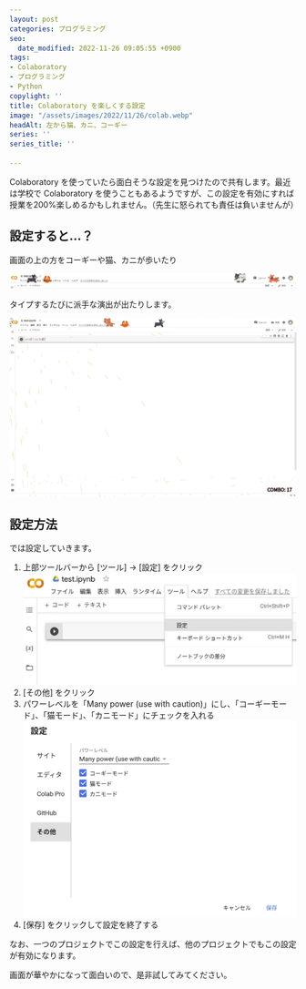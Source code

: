 ```yaml
---
layout: post
categories: プログラミング
seo:
  date_modified: 2022-11-26 09:05:55 +0900
tags:
- Colaboratory
- プログラミング
- Python
copylight: ''
title: Colaboratory を楽しくする設定
image: "/assets/images/2022/11/26/colab.webp"
headAlt: 左から猫、カニ、コーギー
series: ''
series_title: ''

---
```

Colaboratory を使っていたら面白そうな設定を見つけたので共有します。最近は学校で Colaboratory を使うこともあるようですが、この設定を有効にすれば授業を200%楽しめるかもしれません。（先生に怒られても責任は負いませんが）

## 設定すると…？

画面の上の方をコーギーや猫、カニが歩いたり

![画面上部をコーギー、猫、カニが歩いている様子](/assets/images/2022/11/26/result-1.webp)

タイプするたびに派手な演出が出たりします。

![タイプするたびに現れる派手な演出](/assets/images/2022/11/26/result-2.webp)

## 設定方法

では設定していきます。

1. 上部ツールバーから \[ツール\] → \[設定\] をクリック  
   ![上部ツールバーから \[ツール\] → \[設定\] をクリック](/assets/images/2022/11/26/open-settings.webp)
2. \[その他\] をクリック
3. パワーレベルを「Many power (use with caution)」にし、「コーギーモード」、「猫モード」、「カニモード」にチェックを入れる  
   ![パワーレベルを「Many power (use with caution)」にし、「コーギーモード」、「猫モード」、「カニモード」にチェックを入れる](/assets/images/2022/11/26/enable-settings.webp)
4. \[保存\] をクリックして設定を終了する

なお、一つのプロジェクトでこの設定を行えば、他のプロジェクトでもこの設定が有効になります。

画面が華やかになって面白いので、是非試してみてください。
